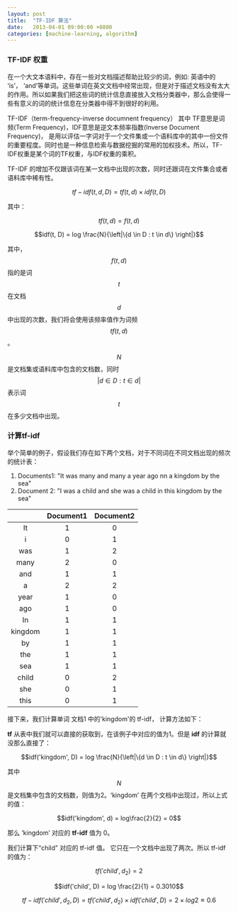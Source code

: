 ```yaml
---
layout: post
title:  "TF-IDF 算法"
date:   2013-04-01 09:00:00 +0800
categories: [machine-learning, algorithm]
---
```



### TF-IDF 权重

在一个大文本语料中，存在一些对文档描述帮助比较少的词，例如: 英语中的 ‘is’， ‘and’等单词。这些单词在英文文档中经常出现，但是对于描述文档没有太大的作用。所以如果我们把这些词的统计信息直接放入文档分类器中，那么会使得一些有意义的词的统计信息在分类器中得不到很好的利用。

TF-IDF（term-frequency-inverse documnent frequency） 其中 TF意思是词频(Term Frequency)，IDF意思是逆文本频率指数(Inverse Document Frequency)， 是用以评估一字词对于一个文件集或一个语料库中的其中一份文件的重要程度。同时也是一种信息检索与数据挖掘的常用的加权技术。所以，TF-IDF权重是某个词的TF权重，与IDF权重的乘积。

TF-IDF 的增加不仅跟该词在某一文档中出现的次数，同时还跟词在文件集合或者语料库中稀有性。

$$tf-idf(t, d, D)=tf(t, d) \times idf(t, D)$$

其中：

$$tf(t, d) = f(t, d)$$

$$idf(t, D) = log \frac{N}{\left|\{d \in D : t \in d\} \right|}$$

其中，$$f(t, d)$$ 指的是词 $$t$$ 在文档 $$d$$ 中出现的次数，我们将会使用该频率值作为词频 $$tf(t, d)$$。

$$N$$ 是文档集或语料库中包含的文档数，同时 $$|{d \in D: t \in d}|$$ 表示词 
$$t$$ 在多少文档中出现。


### 计算tf-idf

举个简单的例子，假设我们存在如下两个文档，对于不同词在不同文档出现的频次的统计表：

1. Documents1:  "It was many and many a year ago nn a kingdom by the sea"
2. Document 2: "I was a child and she was a child in this kingdom by the sea"

| | Document1 | Document2|
|:-:|:-:|:-:|
|It | 1 | 0 |
|i| 0| 1|
|was | 1 | 2|
|many|2 | 0|
|and | 1| 1|
|a | 2 | 2|
|year | 1| 0|
|ago | 1 | 0|
|In | 1 | 1|
|kingdom | 1 | 1 |
|by | 1| 1|
|the | 1 | 1|
|sea | 1 | 1|
|child | 0| 2|
|she | 0 | 1 | 
| this | 0 | 1 |

接下来，我们计算单词 文档1 中的'kingdom'的 tf-idf， 计算方法如下：

**tf**  从表中我们就可以直接的获取到，在该例子中对应的值为1。但是 **idf** 的计算就没那么直接了：

$$idf('kingdom', D) = log \frac{N}{\left|\{d \in D : t \in d\} \right|}$$

其中 $$N$$ 是文档集中包含的文档数，则值为2。‘kingdom’ 在两个文档中出现过，所以上式的值：

$$idf('kingdom', d) = log\frac{2}{2} = 0$$

那么 ‘kingdom’ 对应的 **tf-idf** 值为 0。

我们计算下“child” 对应的 tf-idf 值。 它只在一个文档中出现了两次。所以 tf-idf 的值为：

$$tf('child', d_{2}) = 2$$

$$idf('child', D) = log \frac{2}{1} = 0.3010$$

$$tf-idf('child', d_{2}, D) = tf('child', d_{2}) \times idf('child', D) = 2 \times log2 \approx 0.6 $$
